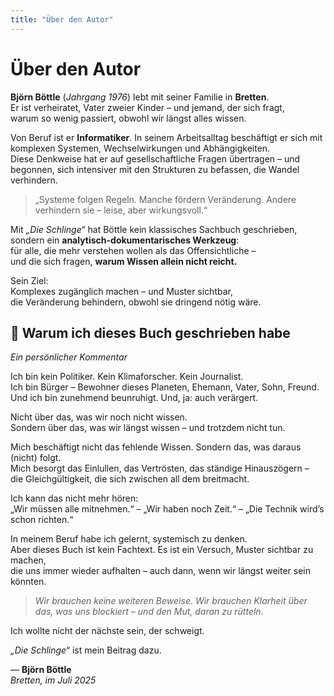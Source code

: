 ```yaml
---
title: "Über den Autor"
---
```


# Über den Autor

**Björn Böttle** (_Jahrgang 1976_) lebt mit seiner Familie in **Bretten**.\
Er ist verheiratet, Vater zweier Kinder – und jemand, der sich fragt,\
warum so wenig passiert, obwohl wir längst alles wissen.

Von Beruf ist er **Informatiker**. In seinem Arbeitsalltag beschäftigt er sich mit komplexen Systemen, Wechselwirkungen und Abhängigkeiten.\
Diese Denkweise hat er auf gesellschaftliche Fragen übertragen – und begonnen, sich intensiver mit den Strukturen zu befassen, die Wandel verhindern.

> „Systeme folgen Regeln. Manche fördern Veränderung. Andere verhindern sie – leise, aber wirkungsvoll.“

Mit _„Die Schlinge“_ hat Böttle kein klassisches Sachbuch geschrieben,\
sondern ein **analytisch-dokumentarisches Werkzeug**:\
für alle, die mehr verstehen wollen als das Offensichtliche –\
und die sich fragen, **warum Wissen allein nicht reicht.**

Sein Ziel:\
Komplexes zugänglich machen – und Muster sichtbar,\
die Veränderung behindern, obwohl sie dringend nötig wäre.

## 🧾 Warum ich dieses Buch geschrieben habe

_Ein persönlicher Kommentar_

Ich bin kein Politiker. Kein Klimaforscher. Kein Journalist.\
Ich bin Bürger – Bewohner dieses Planeten, Ehemann, Vater, Sohn, Freund.\
Und ich bin zunehmend beunruhigt. Und, ja: auch verärgert.

Nicht über das, was wir noch nicht wissen.\
Sondern über das, was wir längst wissen – und trotzdem nicht tun.

Mich beschäftigt nicht das fehlende Wissen. Sondern das, was daraus (nicht) folgt.\
Mich besorgt das Einlullen, das Vertrösten, das ständige Hinauszögern –\
die Gleichgültigkeit, die sich zwischen all dem breitmacht.

Ich kann das nicht mehr hören:\
„Wir müssen alle mitnehmen.“ – „Wir haben noch Zeit.“ – „Die Technik wird’s schon richten.“

In meinem Beruf habe ich gelernt, systemisch zu denken.\
Aber dieses Buch ist kein Fachtext. Es ist ein Versuch, Muster sichtbar zu machen,\
die uns immer wieder aufhalten – auch dann, wenn wir längst weiter sein könnten.

> _Wir brauchen keine weiteren Beweise. Wir brauchen Klarheit über das, was uns blockiert – und den Mut, daran zu rütteln._

Ich wollte nicht der nächste sein, der schweigt.

_„Die Schlinge“_ ist mein Beitrag dazu.

—
**Björn Böttle**\
_Bretten, im Juli 2025_

<Footer />
